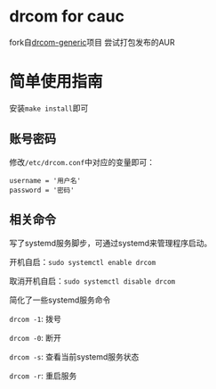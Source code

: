 # drcom for cauc
fork自[drcom-generic](https://github.com/carlsplace/drcom-cauc)项目
尝试打包发布的AUR

# 简单使用指南

安装```make install```即可

## 账号密码

修改`/etc/drcom.conf`中对应的变量即可：
```
username = '用户名'
password = '密码'
```

## 相关命令
写了systemd服务脚步，可通过systemd来管理程序启动。

开机自启：`sudo systemctl enable drcom`

取消开机自启：`sudo systemctl disable drcom`

简化了一些systemd服务命令

`drcom -1`: 拨号

`drcom -0`: 断开

`drcom -s`: 查看当前systemd服务状态

`drcom -r`: 重启服务
